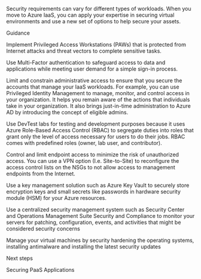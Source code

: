 
Security requirements can vary for different types of workloads.  When you move to Azure IaaS, you can apply your expertise in securing virtual environments and use a new set of options to help secure your assets. 


 


 


Guidance 

Implement Privileged Access Workstations (PAWs) that is protected from Internet attacks and threat vectors to complete sensitive tasks.  


Use Multi-Factor authentication to safeguard access to data and applications while meeting user demand for a simple sign-in process.  


Limit and constrain administrative access to ensure that you secure the accounts that manage your IaaS workloads. For example, you can use Privileged Identity Management to manage, monitor, and control access in your organization. It helps you remain aware of the actions that individuals take in your organization. It also brings just-in-time administration to Azure AD by introducing the concept of eligible admins.  


Use DevTest labs for testing and development purposes because it uses Azure Role-Based Access Control (RBAC) to segregate duties into roles that grant only the level of access necessary for users to do their jobs. RBAC comes with predefined roles (owner, lab user, and contributor).  


Control and limit endpoint access to minimize the risk of unauthorized access. You can use a VPN option (I.e. Site-to-Site) to reconfigure the access control lists on the NSGs to not allow access to management endpoints from the Internet. 


Use a key management solution such as Azure Key Vault to securely store encryption keys and small secrets like passwords in hardware security module (HSM) for your Azure resources. 


Use a centralized security management system such as  Security Center and Operations Management Suite Security and Compliance to monitor your servers for patching, configuration, events, and activities that might be considered security concerns 


Manage your virtual machines by security hardening the operating systems, installing antimalware and installing the latest security updates 



 


 


 


Next steps 


Securing PaaS Applications 
